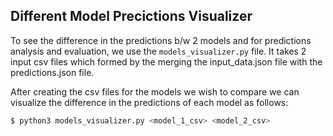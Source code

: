 ## Different Model Precictions Visualizer

To see the difference in the predictions b/w 2 models and for predictions analysis and evaluation, we use the `models_visualizer.py` file. It takes 2 input csv files which formed by the merging the input_data.json file with the predictions.json file.

After creating the csv files for the models we wish to compare we can visualize the difference in the predictions of each model as follows:

```bash
$ python3 models_visualizer.py <model_1_csv> <model_2_csv>
```
